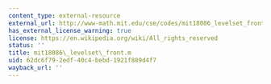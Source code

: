 ```yaml
---
content_type: external-resource
external_url: http://www-math.mit.edu/cse/codes/mit18086_levelset_front.m
has_external_license_warning: true
license: https://en.wikipedia.org/wiki/All_rights_reserved
status: ''
title: mit18086\_levelset\_front.m
uid: 62dc6f79-2edf-40c4-bebd-1921f889d4f7
wayback_url: ''
---
```

